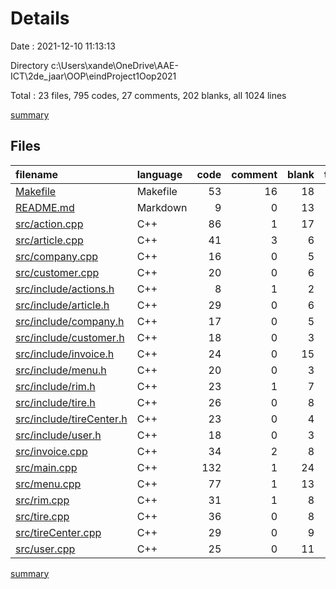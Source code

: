 # Details

Date : 2021-12-10 11:13:13

Directory c:\Users\xande\OneDrive\AAE-ICT\2de_jaar\OOP\eindProject1Oop2021

Total : 23 files,  795 codes, 27 comments, 202 blanks, all 1024 lines

[summary](results.md)

## Files
| filename | language | code | comment | blank | total |
| :--- | :--- | ---: | ---: | ---: | ---: |
| [Makefile](/Makefile) | Makefile | 53 | 16 | 18 | 87 |
| [README.md](/README.md) | Markdown | 9 | 0 | 13 | 22 |
| [src/action.cpp](/src/action.cpp) | C++ | 86 | 1 | 17 | 104 |
| [src/article.cpp](/src/article.cpp) | C++ | 41 | 3 | 6 | 50 |
| [src/company.cpp](/src/company.cpp) | C++ | 16 | 0 | 5 | 21 |
| [src/customer.cpp](/src/customer.cpp) | C++ | 20 | 0 | 6 | 26 |
| [src/include/actions.h](/src/include/actions.h) | C++ | 8 | 1 | 2 | 11 |
| [src/include/article.h](/src/include/article.h) | C++ | 29 | 0 | 6 | 35 |
| [src/include/company.h](/src/include/company.h) | C++ | 17 | 0 | 5 | 22 |
| [src/include/customer.h](/src/include/customer.h) | C++ | 18 | 0 | 3 | 21 |
| [src/include/invoice.h](/src/include/invoice.h) | C++ | 24 | 0 | 15 | 39 |
| [src/include/menu.h](/src/include/menu.h) | C++ | 20 | 0 | 3 | 23 |
| [src/include/rim.h](/src/include/rim.h) | C++ | 23 | 1 | 7 | 31 |
| [src/include/tire.h](/src/include/tire.h) | C++ | 26 | 0 | 8 | 34 |
| [src/include/tireCenter.h](/src/include/tireCenter.h) | C++ | 23 | 0 | 4 | 27 |
| [src/include/user.h](/src/include/user.h) | C++ | 18 | 0 | 3 | 21 |
| [src/invoice.cpp](/src/invoice.cpp) | C++ | 34 | 2 | 8 | 44 |
| [src/main.cpp](/src/main.cpp) | C++ | 132 | 1 | 24 | 157 |
| [src/menu.cpp](/src/menu.cpp) | C++ | 77 | 1 | 13 | 91 |
| [src/rim.cpp](/src/rim.cpp) | C++ | 31 | 1 | 8 | 40 |
| [src/tire.cpp](/src/tire.cpp) | C++ | 36 | 0 | 8 | 44 |
| [src/tireCenter.cpp](/src/tireCenter.cpp) | C++ | 29 | 0 | 9 | 38 |
| [src/user.cpp](/src/user.cpp) | C++ | 25 | 0 | 11 | 36 |

[summary](results.md)